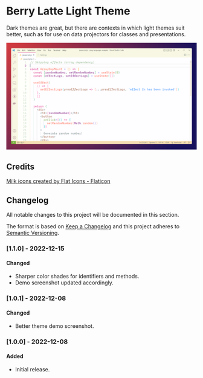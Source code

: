 # Berry Latte Light Theme

Dark themes are great, but there are contexts in which light themes suit better, such as for use on data projectors for classes and presentations.

![](https://raw.githubusercontent.com/faustocintra/vscode-berry-latte-light-theme/master/images/ex-javascript.png)

## Credits

[Milk icons created by Flat Icons - Flaticon](https://www.flaticon.com/free-icons/milk)

## Changelog
All notable changes to this project will be documented in this section.

The format is based on [Keep a Changelog](http://keepachangelog.com/en/1.0.0/)
and this project adheres to [Semantic Versioning](http://semver.org/spec/v2.0.0.html).

### [1.1.0] - 2022-12-15
#### Changed
- Sharper color shades for identifiers and methods.
- Demo screenshot updated accordingly.

### [1.0.1] - 2022-12-08
#### Changed
- Better theme demo screenshot.

### [1.0.0] - 2022-12-08
#### Added
- Initial release.